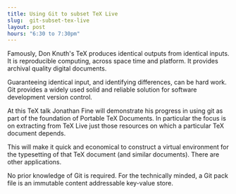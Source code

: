```yaml
---
title: Using Git to subset TeX Live
slug:  git-subset-tex-live
layout: post
hours: "6:30 to 7:30pm"
---
```


Famously, Don Knuth's TeX produces identical outputs from identical
inputs. It is reproducible computing, across space time and
platform. It provides archival quality digital documents.

Guaranteeing identical input, and identifying differences, can be hard
work. Git provides a widely used solid and reliable solution for
software development version control.

At this TeX talk Jonathan Fine will demonstrate his progress in using
git as part of the foundation of Portable TeX Documents. In particular
the focus is on extracting from TeX Live just those resources on which
a particular TeX document depends.

This will make it quick and economical to construct a virtual
environment for the typesetting of that TeX document (and similar
documents). There are other applications.

No prior knowledge of Git is required. For the technically minded, a
Git pack file is an immutable content addressable key-value store.